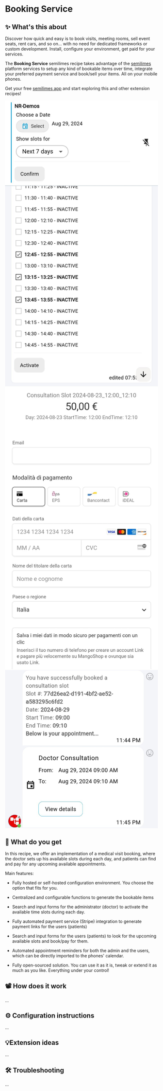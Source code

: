# Booking Service

## ✨ What's this about

Discover how quick and easy is to book visits, meeting rooms, sell event seats, rent cars, and so on... with no need for dedicated frameworks or custom development. Install, configure your environment, get paid for your services.

The **Booking Service** semilimes recipe takes advantage of the [semilimes](https://www.semilimes.com) platform services to setup any kind of bookable items over time, integrate your preferred payment service and book/sell your items. All on your mobile phones.

Get your free [semilimes app](https://www.semilimes.com) and start exploring this and other extension recipes!

![Image1](./images/slots_activation.jpg)
![Image2](./images/slot_payment.jpg)
![Image3](./images/appointment_reminder.jpg)

## 🔎 What do you get

In this recipe, we offer an implementation of a medical visit booking, where the doctor sets up his available slots during each day, and patients can find and pay for any upcoming available appointments.

Main features:

- Fully hosted or self-hosted configuration environment. You choose the option that fits for you.

- Centralized and configurable functions to generate the bookable items

- Search and input forms for the administrator (doctor) to activate the available time slots during each day.

- Fully automated payment service (Stripe) integration to generate payment links for the users (patients)

- Search and input forms for the users (patients) to look for the upcoming available slots and book/pay for them.

- Automated appointment reminders for both the admin and the users, which can be directly imported to the phones' calendar.

- Fully open-sourced solution. You can use it as it is, tweak or extend it as much as you like. Everything under your control!

## 📽️ How does it work

...

## ⚙️ Configuration instructions

...

## 💡Extension ideas 

...

## 🛠️ Troubleshooting 

...
